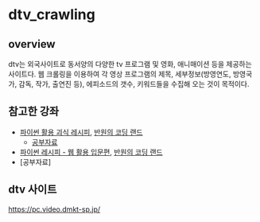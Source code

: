 # dtv_crawling

## overview
dtv는 외국사이트로 동서양의 다양한 tv 프로그램 및 영화, 애니매이션 등을 제공하는 사이트다.
웹 크롤링을 이용하여 각 영상 프로그램의 제목, 세부정보(방영연도, 방영국가, 감독, 작가, 출연진 등), 에피소드의 갯수, 키워드들을 수집해 오는 것이 목적이다.

## 참고한 강좌
* [파이썬 활용 괴식 레시피](https://www.youtube.com/playlist?list=PL5L3Lhdx2zrOeitGY8Y0-717WbjWBl3Kq), [반원의 코딩 랜드](https://www.youtube.com/user/soorte1)
  * [공부자료](https://github.com/Wonyoungpark/dtv_crawling/tree/master/pyYoutube_study)
* [파이썬 레시피 - 웹 활용 입문편](https://www.youtube.com/playlist?list=PL5L3Lhdx2zrOh0A_xh7TO4QfWFMo1fWH5), [반원의 코딩 랜드](https://www.youtube.com/user/soorte1)
 * [공부자료]
## dtv 사이트
<https://pc.video.dmkt-sp.jp/>
